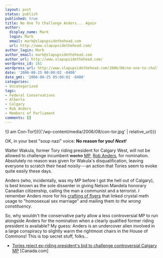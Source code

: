 ```yaml
---
layout: post
status: publish
published: true
title: No One To Challange Anders... Again
author:
  display_name: Mark
  login: Mark
  email: mark@slapupsidethehead.com
  url: http://www.slapupsidethehead.com/
author_login: Mark
author_email: mark@slapupsidethehead.com
author_url: http://www.slapupsidethehead.com/
wordpress_id: 161
wordpress_url: http://www.slapupsidethehead.com/2006/08/no-one-to-challange-anders/
date: '2006-08-25 00:00:02 -0400'
date_gmt: '2006-08-25 05:00:02 -0400'
categories:
- Uncategorized
tags:
- Federal Conservatives
- Alberta
- Calgary
- Rob Anders
- Members of Parliament
comments: []
---
```

![I am Con-Tor!]({{'/wp-content/media/2006/08/con-tor.jpg' | relative_url}})

OK, in your best "soup nazi" voice: **No reason for you! _Next!_**

Walter Wakula, former Tory riding president for Calgary West, will not be allowed to challenge incumbent ~~wacko~~ <ins>MP</ins>, [Rob Anders](/2006/07/homosexual-sex-marriage/ "Seriously, Vote Out Anders, folks! How much more idiocy can you take?"), for nomination. Absolutely no reason was given for Wakula's disqualification, leaving everyone to scratch their head noisily---an action that Tories seem to evoke quite easily these days.

Anders (who, incidentally, was my MP before I got the hell out of Calgary), is best known as the sole dissenter in giving Nelson Mandela honorary Canadian citizenship, calling the man a communist and a terrorist. _I_ remember Anders more for his [crafting of flyers](/2006/07/homosexual-sex-marriage/ "And boy, do they fly!") that linked crystal meth usage to "homosexual sex marriage" and mailing them _to the wrong constituency_.

So, why wouldn't the conservative party allow a less controversial MP to run alongside Anders for the nomination when a clearly qualified former riding president is available? My guess: Anders is an undercover alien involved in a large conspiracy to slightly warm the rightmost chairs in the House of Commons! This is top secret stuff, folks...

- [Tories reject ex-riding president's bid to challenge controversial Calgary MP](http://www.canada.com/topics/news/national/story.html?id=7173cdef-f875-40fc-aafd-eb2f760e652e&k=76497) [Canada.com]
